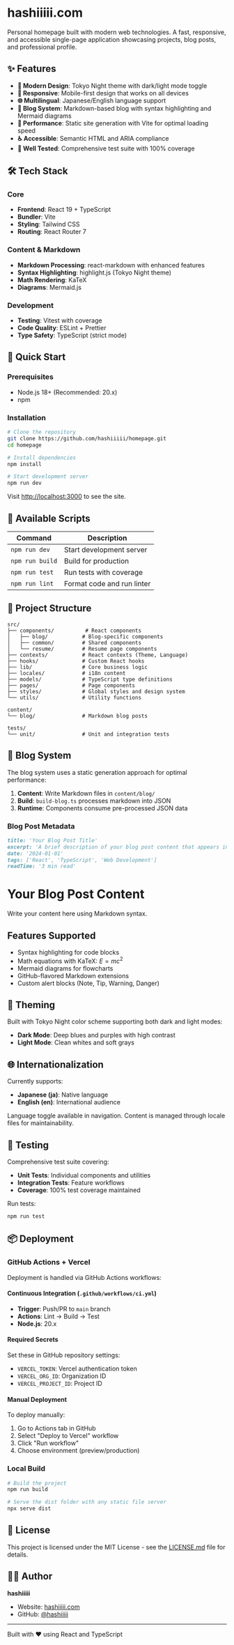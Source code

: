 # hashiiiii.com

Personal homepage built with modern web technologies. A fast, responsive, and accessible single-page application showcasing projects, blog posts, and professional profile.

## ✨ Features

- **🎨 Modern Design**: Tokyo Night theme with dark/light mode toggle
- **📱 Responsive**: Mobile-first design that works on all devices
- **🌐 Multilingual**: Japanese/English language support
- **📝 Blog System**: Markdown-based blog with syntax highlighting and Mermaid diagrams
- **🚀 Performance**: Static site generation with Vite for optimal loading speed
- **♿ Accessible**: Semantic HTML and ARIA compliance
- **🧪 Well Tested**: Comprehensive test suite with 100% coverage

## 🛠 Tech Stack

### Core

- **Frontend**: React 19 + TypeScript
- **Bundler**: Vite
- **Styling**: Tailwind CSS
- **Routing**: React Router 7

### Content & Markdown

- **Markdown Processing**: react-markdown with enhanced features
- **Syntax Highlighting**: highlight.js (Tokyo Night theme)
- **Math Rendering**: KaTeX
- **Diagrams**: Mermaid.js

### Development

- **Testing**: Vitest with coverage
- **Code Quality**: ESLint + Prettier
- **Type Safety**: TypeScript (strict mode)

## 🚀 Quick Start

### Prerequisites

- Node.js 18+ (Recommended: 20.x)
- npm

### Installation

```bash
# Clone the repository
git clone https://github.com/hashiiiii/homepage.git
cd homepage

# Install dependencies
npm install

# Start development server
npm run dev
```

Visit [http://localhost:3000](http://localhost:3000) to see the site.

## 📜 Available Scripts

| Command         | Description                |
| --------------- | -------------------------- |
| `npm run dev`   | Start development server   |
| `npm run build` | Build for production       |
| `npm run test`  | Run tests with coverage    |
| `npm run lint`  | Format code and run linter |

## 📁 Project Structure

```
src/
├── components/          # React components
│   ├── blog/           # Blog-specific components
│   ├── common/         # Shared components
│   └── resume/         # Resume page components
├── contexts/           # React contexts (Theme, Language)
├── hooks/              # Custom React hooks
├── lib/                # Core business logic
├── locales/            # i18n content
├── models/             # TypeScript type definitions
├── pages/              # Page components
├── styles/             # Global styles and design system
└── utils/              # Utility functions

content/
└── blog/               # Markdown blog posts

tests/
└── unit/               # Unit and integration tests
```

## 📝 Blog System

The blog system uses a static generation approach for optimal performance:

1. **Content**: Write Markdown files in `content/blog/`
2. **Build**: `build-blog.ts` processes markdown into JSON
3. **Runtime**: Components consume pre-processed JSON data

### Blog Post Metadata

```markdown
title: 'Your Blog Post Title'
excerpt: 'A brief description of your blog post content that appears in the blog list.'
date: '2024-01-01'
tags: ['React', 'TypeScript', 'Web Development']
readTime: '3 min read'
```

# Your Blog Post Content

Write your content here using Markdown syntax.

## Features Supported

- Syntax highlighting for code blocks
- Math equations with KaTeX: $E = mc^2$
- Mermaid diagrams for flowcharts
- GitHub-flavored Markdown extensions
- Custom alert blocks (Note, Tip, Warning, Danger)

## 🎨 Theming

Built with Tokyo Night color scheme supporting both dark and light modes:

- **Dark Mode**: Deep blues and purples with high contrast
- **Light Mode**: Clean whites and soft grays

## 🌐 Internationalization

Currently supports:

- **Japanese (ja)**: Native language
- **English (en)**: International audience

Language toggle available in navigation. Content is managed through locale files for maintainability.

## 🧪 Testing

Comprehensive test suite covering:

- **Unit Tests**: Individual components and utilities
- **Integration Tests**: Feature workflows
- **Coverage**: 100% test coverage maintained

Run tests:

```bash
npm run test
```

## 📦 Deployment

### GitHub Actions + Vercel

Deployment is handled via GitHub Actions workflows:

#### Continuous Integration (`.github/workflows/ci.yml`)

- **Trigger**: Push/PR to `main` branch
- **Actions**: Lint → Build → Test
- **Node.js**: 20.x

#### Required Secrets

Set these in GitHub repository settings:

- `VERCEL_TOKEN`: Vercel authentication token
- `VERCEL_ORG_ID`: Organization ID
- `VERCEL_PROJECT_ID`: Project ID

#### Manual Deployment

To deploy manually:

1. Go to Actions tab in GitHub
2. Select "Deploy to Vercel" workflow
3. Click "Run workflow"
4. Choose environment (preview/production)

### Local Build

```bash
# Build the project
npm run build

# Serve the dist folder with any static file server
npx serve dist
```

## 📄 License

This project is licensed under the MIT License - see the [LICENSE.md](LICENSE.md) file for details.

## 👨‍💻 Author

**hashiiiii**

- Website: [hashiiiii.com](https://hashiiiii.com)
- GitHub: [@hashiiiii](https://github.com/hashiiiii)

---

Built with ❤️ using React and TypeScript
